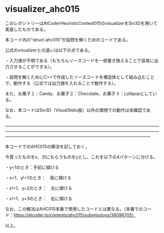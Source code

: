 # visualizer_ahc015

このレポジトリーはAtCoderHeuristicContest015のvisualizerをSiv3Dを用いて実装したものである。

本コード内の"struct ahc015"が設問を解くためのコードである。

公式のvisualizerとの違いは以下の点である。

・入力値が不明である（もちろんソースコードを一部書き換えることで容易に出力させることができる）。

・設問を解くためにC++で作成したソースコードを構造体として組み込むことで、動作する（公式では出力値を入れることで動作する）。

また、お菓子１：Candy、お菓子２：Chocolate、お菓子３：Lollipopとしている。


なお、本コードはSiv3D（VisualStdio版）以外の環境での動作は未確認である。


――――――――――――――――――――――――――――――――――――――――――――――――――――――――――――――――――――――――――――――――――――――――――――――――――――――――――

本コードでのAHC015の解法を記しておく。

今貰ったものをx、次にもらうものをyとし、これを以下の4パターンに分ける。

・y=1のとき：手前に傾ける

・x=1、y!=1のとき：　奥に傾ける

・x!=1、y=2のとき：　左に傾ける

・x!=1、y=3のとき：　右に傾ける

なお、この解法はAHC015本番で使用したコードとは異なる。（本番でのコード：https://atcoder.jp/contests/ahc015/submissions/36096705）


以上。
